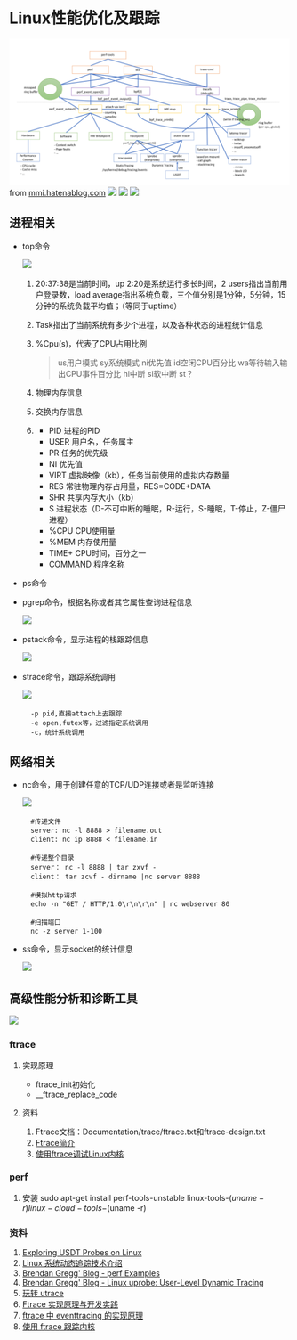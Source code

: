 # Linux性能优化及跟踪 #

![](doc/perf/perf-tools-components-architecture.png)<br>from [mmi.hatenablog.com](http://mmi.hatenablog.com)
![](doc/LPO.jpg)
![](doc/LPB.jpg)
![](doc/LPT.jpg)

## 进程相关
- top命令
	
	![](doc/top.PNG)

	1. 20:37:38是当前时间，up 2:20是系统运行多长时间，2 users指出当前用户登录数，load average指出系统负载，三个值分别是1分钟，5分钟，15分钟的系统负载平均值；（等同于uptime）
	2. Task指出了当前系统有多少个进程，以及各种状态的进程统计信息
	3. %Cpu(s)，代表了CPU占用比例
	
		>us用户模式 sy系统模式 ni优先值 id空闲CPU百分比 wa等待输入输出CPU事件百分比 hi中断 si软中断 st？
	4. 物理内存信息
	5. 交换内存信息
	6. 
		- PID 进程的PID
		- USER 用户名，任务属主
		- PR 任务的优先级
		- NI 优先值
		- VIRT 虚拟映像（kb），任务当前使用的虚拟内存数量
		- RES 常驻物理内存占用量，RES=CODE+DATA
		- SHR 共享内存大小（kb）
		- S 进程状态（D-不可中断的睡眠，R-运行，S-睡眠，T-停止，Z-僵尸进程）
		- %CPU CPU使用量
		- %MEM 内存使用量
		- TIME+ CPU时间，百分之一
		- COMMAND 程序名称

- ps命令

- pgrep命令，根据名称或者其它属性查询进程信息
	
	![](doc/pgrep.PNG)

- pstack命令，显示进程的栈跟踪信息
	
	![](doc/pstack.PNG)

- strace命令，跟踪系统调用
	
	![](doc/strace.PNG)

	    -p pid,直接attach上去跟踪
	    -e open,futex等，过滤指定系统调用
	    -c，统计系统调用

## 网络相关
- nc命令，用于创建任意的TCP/UDP连接或者是监听连接
	
	![](doc/nc.PNG)
			
		#传递文件
		server: nc -l 8888 > filename.out
		client: nc ip 8888 < filename.in

		#传递整个目录
		server： nc -l 8888 | tar zxvf -
		client： tar zcvf - dirname |nc server 8888
				
		#模拟http请求
		echo -n "GET / HTTP/1.0\r\n\r\n" | nc webserver 80

		#扫描端口
		nc -z server 1-100

- ss命令，显示socket的统计信息

	![](doc/ss.PNG)

## 高级性能分析和诊断工具

![](doc/tracer.png)
### ftrace

1. 实现原理
	- ftrace\_init初始化
	- \_\_ftrace\_replace_code

1. 资料
	1. Ftrace文档：Documentation/trace/ftrace.txt和ftrace-design.txt
	2. [Ftrace简介](http://www.ibm.com/developerworks/cn/linux/l-cn-ftrace/)
	3. [使用ftrace调试Linux内核](http://www.ibm.com/developerworks/cn/linux/l-cn-ftrace1/)

### perf

1. 安装 
  sudo apt-get install perf-tools-unstable linux-tools-$(uname -r) linux-cloud-tools-$(uname -r)

### 资料
1. [Exploring USDT Probes on Linux](https://leezhenghui.github.io/linux/2019/03/05/exploring-usdt-on-linux.html)
2. [Linux 系统动态追踪技术介绍](https://blog.arstercz.com/introduction_to_linux_dynamic_tracing/)
3. [Brendan Gregg' Blog - perf Examples](http://www.brendangregg.com/perf.html#SoftwareEvents)
4. [Brendan Gregg' Blog - Linux uprobe: User-Level Dynamic Tracing](https://webrtc.org.cn/webrtc-tutorial-1-setup-signaling/)
5. [玩转 utrace](https://www.ibm.com/developerworks/cn/linux/l-cn-utrace/)
6. [Ftrace 实现原理与开发实践](http://tinylab.org/ftrace-principle-and-practice/)
7. [ftrace 中 eventtracing 的实现原理](https://www.ibm.com/developerworks/cn/linux/1609_houp_ftrace/)
8. [使用 ftrace 跟踪内核](https://linux.cn/article-9838-1.html)